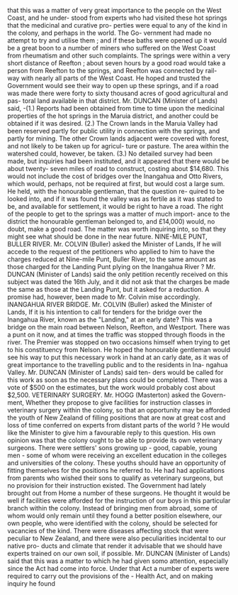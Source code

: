 that this was a matter of very great importance to the people on the West Coast, and he under- stood from experts who had visited these hot springs that the medicinal and curative pro- perties were equal to any of the kind in the colony, and perhaps in the world. The Go- vernment had made no attempt to try and utilise them ; and if these baths were opened up it would be a great boon to a number of miners who suffered on the West Coast from rheumatism and other such complaints. The springs were within a very short distance of Reefton ; about seven hours by a good road would take a person from Reefton to the springs, and Reefton was connected by rail- way with nearly all parts of the West Coast. He hoped and trusted the Government would see their way to open up these springs, and if a road was made there were forty to sixty thousand acres of good agricultural and pas- toral land available in that district. Mr. DUNCAN (Minister of Lands) said, -(1.) Reports had been obtained from time to time upon the medicinal properties of the hot springs in the Maruia district, and another could be obtained if it was desired. (2.) The Crown lands in the Maruia Valley had been reserved partly for public utility in connection with the springs, and partly for mining. The other Crown lands adjacent were covered with forest, and not likely to be taken up for agricul- ture or pasture. The area within the watershed could, however, be taken. (3.) No detailed survey had been made, but inquiries had been instituted, and it appeared that there would be about twenty- seven miles of road to construct, costing about $14,680. This would not include the cost of bridges over the Inangahua and Otto Rivers, which would, perhaps, not be required at first, but would cost a large sum. He held, with the honourable gentleman, that the question re- quired to be looked into, and if it was found the valley was as fertile as it was stated to be, and available for settlement, it would be right to have a road. The right of the people to get to the springs was a matter of much import- ance to the district the honourable gentleman belonged to, and £14,000) would, no doubt, make a good road. The matter was worth inquiring into, so that they might see what should be done in the near future. NINE-MILE PUNT, BULLER RIVER. Mr. COLVIN (Buller) asked the Minister of Lands, If he will accede to the request of the petitioners who applied to him to have the charges reduced at Nine-mile Punt, Buller River, to the same amount as those charged for the Landing Punt plying on the Inangahua River ? Mr. DUNCAN (Minister of Lands) said the only petition recently received on this subject was dated the 16th July, and it did not ask that the charges be made the same as those at the Landing Punt, but it asked for a reduction. A promise had, however, been made to Mr. Colvin mise accordingly. INANGAHUA RIVER BRIDGE. Mr. COLVIN (Buller) asked the Minister of Lands, If it is his intention to call for tenders for the bridge over the Inangahua River, known as the "Landing," at an early date? This was a bridge on the main road between Nelson, Reefton, and Westport. There was a punt on it now, and at times the traffic was stopped through floods in the river. The Premier was stopped on two occasions himself when trying to get to his constituency from Nelson. He hoped the honourable gentleman would see his way to put this necessary work in hand at an carly date, as it was of great importance to the travelling public and to the residents in Ina- ngahua Valley. Mr. DUNCAN (Minister of Lands) said ten- ders would be called for this work as soon as the necessary plans could be completed. There was a vote of $500 on the estimates, but the work would probably cost about $2,500. VETERINARY SURGERY. Mr. HOGG (Masterton) asked the Govern- ment, Whether they propose to give facilities for instruction classes in veterinary surgery within the colony, so that an opportunity may be afforded the youth of New Zealand of filling positions that are now at great cost and loss of time conferred on experts from distant parts of the world ? He would like the Minister to give him a favourable reply to this question. His own opinion was that the colony ought to be able to provide its own veterinary surgeons. There were settlers' sons growing up - good, capable, young men - some of whom were receiving an excellent education in the colleges and universities of the colony. These youths should have an opportunity of fitting themselves for the positions he referred to. He had had applications from parents who wished their sons to qualify as veterinary surgeons, but no provision for their instruction existed. The Government had lately brought out from Home a number of these surgeons. He thought it would be well if facilities were afforded for the instruction of our boys in this particular branch within the colony. Instead of bringing men from abroad, some of whom would only remain until they found a better position elsewhere, our own people, who were identified with the colony, should be selected for vacancies of the kind. There were diseases affecting stock that were peculiar to New Zealand, and there were also peculiarities incidental to our native pro- ducts and climate that render it advisable that we should have experts trained on our own soil, if possible. Mr. DUNCAN (Minister of Lands) said that this was a matter to which he had given somo attention, especially since the Act had come into force. Under that Act a number of experts were required to carry out the provisions of the \- Health Act, and on making inquiry he found 